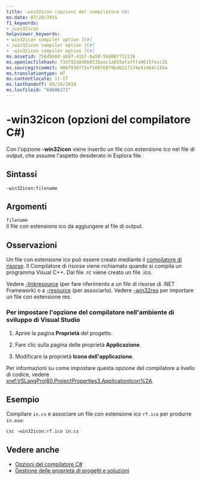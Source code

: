 ```yaml
---
title: -win32icon (opzioni del compilatore C#)
ms.date: 07/20/2015
f1_keywords:
- /win32icon
helpviewer_keywords:
- win32icon compiler option [C#]
- /win32icon compiler option [C#]
- -win32icon compiler option [C#]
ms.assetid: 756d9b6d-ab07-41b7-ba58-5bd88f711138
ms.openlocfilehash: f3df92d8d0b0135eac1a055afafffa0015fecc2b
ms.sourcegitcommit: 986f836f72ef10876878bd6217174e41464c145a
ms.translationtype: HT
ms.contentlocale: it-IT
ms.lasthandoff: 08/19/2019
ms.locfileid: "69606271"
---
```

# <a name="-win32icon-c-compiler-options"></a>-win32icon (opzioni del compilatore C#)
Con l'opzione **-win32icon** viene inserito un file con estensione ico nel file di output, che assume l'aspetto desiderato in Esplora file.  
  
## <a name="syntax"></a>Sintassi  
  
```console  
-win32icon:filename  
```  
  
## <a name="arguments"></a>Argomenti  
 `filename`  
 Il file con estensione ico da aggiungere al file di output.  
  
## <a name="remarks"></a>Osservazioni  
 Un file con estensione ico può essere creato mediante il [compilatore di risorse](/windows/desktop/menurc/resource-compiler). Il Compilatore di risorse viene richiamato quando si compila un programma Visual C++. Dal file .rc viene creato un file .ico.  
  
 Vedere [-linkresource](./linkresource-compiler-option.md) (per fare riferimento a un file di risorse di .NET Framework) o a [-resource](./resource-compiler-option.md) (per associarlo). Vedere [-win32res](./win32res-compiler-option.md) per importare un file con estensione res.  
  
### <a name="to-set-this-compiler-option-in-the-visual-studio-development-environment"></a>Per impostare l'opzione del compilatore nell'ambiente di sviluppo di Visual Studio  
  
1. Aprire la pagina **Proprietà** del progetto.  
  
2. Fare clic sulla pagina delle proprietà **Applicazione**.  
  
3. Modificare la proprietà **Icona dell'applicazione**.  
  
 Per informazioni su come impostare questa opzione del compilatore a livello di codice, vedere <xref:VSLangProj80.ProjectProperties3.ApplicationIcon%2A>.  
  
## <a name="example"></a>Esempio  
 Compilare `in.cs` e associare un file con estensione ico `rf.ico` per produrre `in.exe`:  
  
```console  
csc -win32icon:rf.ico in.cs  
```  
  
## <a name="see-also"></a>Vedere anche

- [Opzioni del compilatore C#](./index.md)
- [Gestione delle proprietà di progetti e soluzioni](/visualstudio/ide/managing-project-and-solution-properties)
